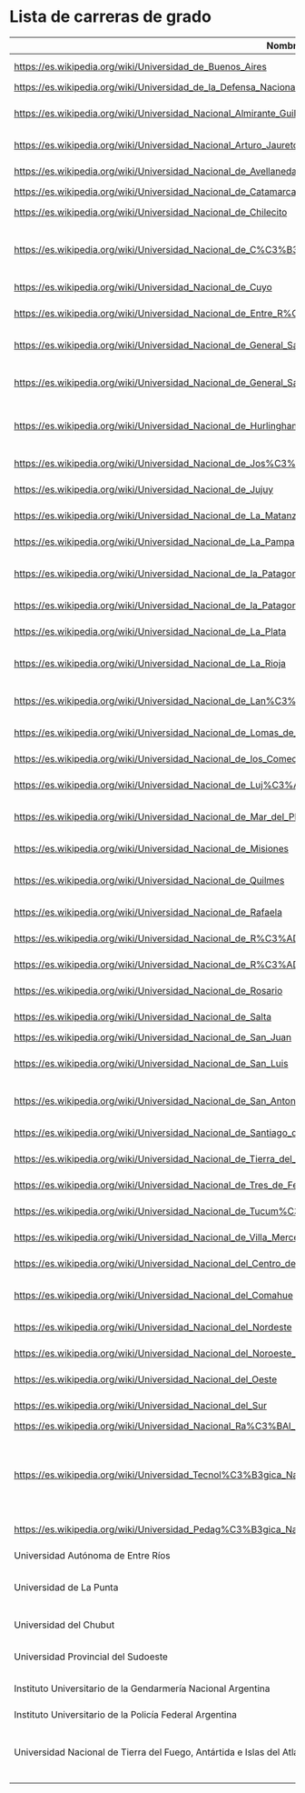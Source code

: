 # Lista de carreras de grado

| Nombre | Acrónimo | Dirección | Ciudad | Provincia | Otras sedes | Sitio oficial |
| --- | --- | --- | --- | --- | --- | --- |
| https://es.wikipedia.org/wiki/Universidad_de_Buenos_Aires | UBA | Viamonte 430 | https://es.wikipedia.org/wiki/Buenos_Aires | https://es.wikipedia.org/wiki/Buenos_Aires |  | http://www.uba.ar/ |
| https://es.wikipedia.org/wiki/Universidad_de_la_Defensa_Nacional | UNDEF | Maipú 262 | https://es.wikipedia.org/wiki/Buenos_Aires | https://es.wikipedia.org/wiki/Buenos_Aires |  | http://www.undef.edu.ar/ |
| https://es.wikipedia.org/wiki/Universidad_Nacional_Almirante_Guillermo_Brown | UNAB | Av. Tomás Espora 4320 | https://es.wikipedia.org/wiki/Burzaco | https://es.wikipedia.org/wiki/Provincia_de_Buenos_Aires |  | http://www.unab.edu.ar/ |
| https://es.wikipedia.org/wiki/Universidad_Nacional_Arturo_Jauretche | UNAJ | Av. San Martín 2002 | https://es.wikipedia.org/wiki/Florencio_Varela_(Buenos_Aires) | https://es.wikipedia.org/wiki/Provincia_de_Buenos_Aires | Castelli, Lobos, Brandsen | http://www.unaj.edu.ar/ |
| https://es.wikipedia.org/wiki/Universidad_Nacional_de_Avellaneda | UNDAV | España 350 esq. Colón | https://es.wikipedia.org/wiki/Avellaneda_(Buenos_Aires) | https://es.wikipedia.org/wiki/Provincia_de_Buenos_Aires | https://es.wikipedia.org/wiki/Pi%C3%B1eyro | http://www.undav.edu.ar/ |
| https://es.wikipedia.org/wiki/Universidad_Nacional_de_Catamarca | UNCa | Esquiú 612 | https://es.wikipedia.org/wiki/San_Fernando_del_Valle_de_Catamarca | https://es.wikipedia.org/wiki/Provincia_de_Catamarca |  | http://www.unca.edu.ar/ |
| https://es.wikipedia.org/wiki/Universidad_Nacional_de_Chilecito | UNChiUNdeC | 9 de Julio 22 | https://es.wikipedia.org/wiki/Chilecito | https://es.wikipedia.org/wiki/Provincia_de_La_Rioja_(Argentina) |  | http://www.undec.edu.ar/ |
| https://es.wikipedia.org/wiki/Universidad_Nacional_de_C%C3%B3rdoba | UNC | Haya de la Torre s/nPabellón Argentina | https://es.wikipedia.org/wiki/Ciudad_de_C%C3%B3rdoba_(Argentina) | https://es.wikipedia.org/wiki/Provincia_de_C%C3%B3rdoba_(Argentina) |  | http://www.unc.edu.ar/ |
| https://es.wikipedia.org/wiki/Universidad_Nacional_de_Cuyo | UNCuUNCuyo | Centro Universitario | https://es.wikipedia.org/wiki/Ciudad_de_Mendoza | https://es.wikipedia.org/wiki/Provincia_de_Mendoza |  | http://www.uncu.edu.ar/ |
| https://es.wikipedia.org/wiki/Universidad_Nacional_de_Entre_R%C3%ADos | UNER | Eva Perón 24 | https://es.wikipedia.org/wiki/Concepci%C3%B3n_del_Uruguay | https://es.wikipedia.org/wiki/Provincia_de_Entre_R%C3%ADos | Concordia, Gualeguaychú, Oro Verde, Paraná, Villaguay | http://www.uner.edu.ar/ |
| https://es.wikipedia.org/wiki/Universidad_Nacional_de_General_San_Mart%C3%ADn | UNSMUNSaM | Av. 25 de Mayo y Francia | https://es.wikipedia.org/wiki/San_Mart%C3%ADn_(Buenos_Aires) | https://es.wikipedia.org/wiki/Provincia_de_Buenos_Aires |  | http://www.unsam.edu.ar/ |
| https://es.wikipedia.org/wiki/Universidad_Nacional_de_General_Sarmiento | UNGS | Juan M. Gutiérrez 1150 | https://es.wikipedia.org/wiki/Los_Polvorines | https://es.wikipedia.org/wiki/Provincia_de_Buenos_Aires | Moreno, San Fernando | http://www.ungs.edu.ar/ |
| https://es.wikipedia.org/wiki/Universidad_Nacional_de_Hurlingham | UNAHUR | Teniente Manuel Origone 151 | https://es.wikipedia.org/wiki/Villa_Tesei | https://es.wikipedia.org/wiki/Provincia_de_Buenos_Aires |  | http://unahur.edu.ar/site/ |
| https://es.wikipedia.org/wiki/Universidad_Nacional_de_Jos%C3%A9_Clemente_Paz | UNJPUNPAZ | Leandro N. Alem 4731 | https://es.wikipedia.org/wiki/Jos%C3%A9_C._Paz | https://es.wikipedia.org/wiki/Provincia_de_Buenos_Aires |  | http://www.unpaz.edu.ar/ |
| https://es.wikipedia.org/wiki/Universidad_Nacional_de_Jujuy | UNJu | Av. Bolivia 1239 | https://es.wikipedia.org/wiki/San_Salvador_de_Jujuy | https://es.wikipedia.org/wiki/Provincia_de_Jujuy | https://es.wikipedia.org/wiki/San_Pedro_de_Jujuy | http://www.unju.edu.ar/ |
| https://es.wikipedia.org/wiki/Universidad_Nacional_de_La_Matanza | UNLMUNLaM | Florencio Varela 1903 | https://es.wikipedia.org/wiki/San_Justo_(Buenos_Aires) | https://es.wikipedia.org/wiki/Provincia_de_Buenos_Aires | San Justo,Buenos Aires | http://www.unlam.edu.ar/ |
| https://es.wikipedia.org/wiki/Universidad_Nacional_de_La_Pampa | UNLPam | Coronel Gil 353 | https://es.wikipedia.org/wiki/Santa_Rosa_(Argentina) | https://es.wikipedia.org/wiki/Provincia_de_La_Pampa | https://es.wikipedia.org/wiki/General_Pico | http://www.unlpam.edu.ar/ |
| https://es.wikipedia.org/wiki/Universidad_Nacional_de_la_Patagonia_Austral | UNPA | Lisandro de la Torre 1070 | https://es.wikipedia.org/wiki/R%C3%ADo_Gallegos | https://es.wikipedia.org/wiki/Provincia_de_Santa_Cruz | Caleta Olivia, Puerto San Julián, Río Turbio | http://www.unpa.edu.ar/ |
| https://es.wikipedia.org/wiki/Universidad_Nacional_de_la_Patagonia_San_Juan_Bosco | UNPUNPSJB | Ciudad Universitaria | https://es.wikipedia.org/wiki/Comodoro_Rivadavia | https://es.wikipedia.org/wiki/Provincia_del_Chubut | Esquel, Puerto Madryn, Trelew | http://www.unp.edu.ar/ |
| https://es.wikipedia.org/wiki/Universidad_Nacional_de_La_Plata | UNLP | Av. 7 N° 776 | https://es.wikipedia.org/wiki/La_Plata | https://es.wikipedia.org/wiki/Provincia_de_Buenos_Aires |  | http://www.unlp.edu.ar/ |
| https://es.wikipedia.org/wiki/Universidad_Nacional_de_La_Rioja | UNLaR | Av. Dr. René Favaloro S/N | https://es.wikipedia.org/wiki/Ciudad_de_La_Rioja | https://es.wikipedia.org/wiki/Provincia_de_La_Rioja_(Argentina) | Aimogasta, Chamical, Chepes, Villa Unión | http://www.unlar.edu.ar/ |
| https://es.wikipedia.org/wiki/Universidad_Nacional_de_Lan%C3%BAs | UNLa | 29 de septiembre de 3901 | https://es.wikipedia.org/wiki/Remedios_de_Escalada | https://es.wikipedia.org/wiki/Provincia_de_Buenos_Aires |  | http://www.unla.edu.ar/ |
| https://es.wikipedia.org/wiki/Universidad_Nacional_de_Lomas_de_Zamora | UNLZ | Ruta Prov. 4, pK 2 | https://es.wikipedia.org/wiki/Lomas_de_Zamora | https://es.wikipedia.org/wiki/Provincia_de_Buenos_Aires |  | http://www.unlz.edu.ar/ |
| https://es.wikipedia.org/wiki/Universidad_Nacional_de_los_Comechingones | UNLC | Poeta Agüero 380 | https://es.wikipedia.org/wiki/Villa_de_Merlo | https://es.wikipedia.org/wiki/Provincia_de_San_Luis |  | http://www.unlc.edu.ar/ |
| https://es.wikipedia.org/wiki/Universidad_Nacional_de_Luj%C3%A1n | UNLu | Ruta 5 y Av. Constitución | https://es.wikipedia.org/wiki/Luj%C3%A1n | https://es.wikipedia.org/wiki/Provincia_de_Buenos_Aires | San Miguel, Chivilcoy, Campana | http://www.unlu.edu.ar/ |
| https://es.wikipedia.org/wiki/Universidad_Nacional_de_Mar_del_Plata | UNMDP | Diagonal J.B. Alberdi 2695 | https://es.wikipedia.org/wiki/Mar_del_Plata | https://es.wikipedia.org/wiki/Provincia_de_Buenos_Aires |  | http://www.mdp.edu.ar/ |
| https://es.wikipedia.org/wiki/Universidad_Nacional_de_Misiones | UNaM | Ruta Nac. 12, km. 7,5 | https://es.wikipedia.org/wiki/Posadas | https://es.wikipedia.org/wiki/Provincia_de_Misiones | Posadas, Oberá, Apóstoles, Puerto Rico, Eldorado | http://www.unam.edu.ar/ |
| https://es.wikipedia.org/wiki/Universidad_Nacional_de_Quilmes | UNQ | Roque Sáenz Peña 352 | https://es.wikipedia.org/wiki/Quilmes_(Buenos_Aires) | https://es.wikipedia.org/wiki/Provincia_de_Buenos_Aires |  | http://www.unq.edu.ar/ |
| https://es.wikipedia.org/wiki/Universidad_Nacional_de_Rafaela | UNRaf | Bv. Roca 989 | https://es.wikipedia.org/wiki/Rafaela | https://es.wikipedia.org/wiki/Provincia_de_Santa_Fe |  | http://unraf.edu.ar/ |
| https://es.wikipedia.org/wiki/Universidad_Nacional_de_R%C3%ADo_Cuarto | UNRC | Ruta Nac. 36, km. 601 | https://es.wikipedia.org/wiki/R%C3%ADo_Cuarto_(ciudad) | https://es.wikipedia.org/wiki/Provincia_de_C%C3%B3rdoba_(Argentina) |  | http://www.unrc.edu.ar/ |
| https://es.wikipedia.org/wiki/Universidad_Nacional_de_R%C3%ADo_Negro | UNRN | Colón 450 | https://es.wikipedia.org/wiki/Viedma | https://es.wikipedia.org/wiki/Provincia_de_R%C3%ADo_Negro | Allen, Bariloche, Choele Choel, Cinco Saltos, Cipolletti, El Bolsón, General Roca, Río Colorado, San Antonio Oeste, Villa Regina | http://www.unrn.edu.ar/ |
| https://es.wikipedia.org/wiki/Universidad_Nacional_de_Rosario | UNR | Córdoba 181 | https://es.wikipedia.org/wiki/Rosario_(Argentina) | https://es.wikipedia.org/wiki/Provincia_de_Santa_Fe |  | http://www.unr.edu.ar/ |
| https://es.wikipedia.org/wiki/Universidad_Nacional_de_Salta | UNSa | Av. Bolivia 5150 | https://es.wikipedia.org/wiki/Ciudad_de_Salta | https://es.wikipedia.org/wiki/Provincia_de_Salta | Metán, Orán, Rosario de la Frontera, Tartagal | http://www.unsa.edu.ar/ |
| https://es.wikipedia.org/wiki/Universidad_Nacional_de_San_Juan | UNSJ | Mitre 396 E | https://es.wikipedia.org/wiki/San_Juan_(Capital) | https://es.wikipedia.org/wiki/Provincia_de_San_Juan |  | http://www.unsj.edu.ar/ |
| https://es.wikipedia.org/wiki/Universidad_Nacional_de_San_Luis | UNSL | Ejército de los Andes 950 | https://es.wikipedia.org/wiki/San_Luis_(Argentina) | https://es.wikipedia.org/wiki/Provincia_de_San_Luis | Merlo, Villa Mercedes | http://www.unsl.edu.ar/ |
| https://es.wikipedia.org/wiki/Universidad_Nacional_de_San_Antonio_de_Areco | UNSAdA | Av. Güiraldes 689 | https://es.wikipedia.org/wiki/San_Antonio_de_Areco | https://es.wikipedia.org/wiki/Provincia_de_Buenos_Aires | https://es.wikipedia.org/wiki/Baradero | http://www.unsada.edu.ar/ |
| https://es.wikipedia.org/wiki/Universidad_Nacional_de_Santiago_del_Estero | UNSE | Av. Belgrano 1912 | https://es.wikipedia.org/wiki/Santiago_del_Estero_(Capital) | https://es.wikipedia.org/wiki/Provincia_de_Santiago_del_Estero |  | http://www.unse.edu.ar/ |
| https://es.wikipedia.org/wiki/Universidad_Nacional_de_Tierra_del_Fuego,_Ant%C3%A1rtida_e_Islas_del_Atl%C3%A1ntico_Sur | UNTDF | Fuegia Basket 251 | https://es.wikipedia.org/wiki/Ushuaia | https://es.wikipedia.org/wiki/Provincia_de_Tierra_del_Fuego,_Ant%C3%A1rtida_e_Islas_del_Atl%C3%A1ntico_Sur | https://es.wikipedia.org/wiki/R%C3%ADo_Grande_(Tierra_del_Fuego) | http://www.untdf.edu.ar/ |
| https://es.wikipedia.org/wiki/Universidad_Nacional_de_Tres_de_Febrero | UNTREF | Mosconi 2736 | https://es.wikipedia.org/wiki/S%C3%A1enz_Pe%C3%B1a_(Buenos_Aires) | https://es.wikipedia.org/wiki/Provincia_de_Buenos_Aires | Caseros, El Palomar, Buenos Aires, Villa Lynch | http://www.untref.edu.ar/ |
| https://es.wikipedia.org/wiki/Universidad_Nacional_de_Tucum%C3%A1n | UNT | Ayacucho 491 | https://es.wikipedia.org/wiki/San_Miguel_de_Tucum%C3%A1n | https://es.wikipedia.org/wiki/Provincia_de_Tucum%C3%A1n | https://es.wikipedia.org/wiki/Yerba_Buena_(Tucum%C3%A1n) | http://www.unt.edu.ar/ |
| https://es.wikipedia.org/wiki/Universidad_Nacional_de_Villa_Mercedes | UNViMe | Las Heras 383 | https://es.wikipedia.org/wiki/Villa_Mercedes | https://es.wikipedia.org/wiki/Provincia_de_San_Luis |  | http://www.unvime.edu.ar/ |
| https://es.wikipedia.org/wiki/Universidad_Nacional_del_Centro_de_la_Provincia_de_Buenos_Aires | UNICEN | Gral. Pinto 399 | https://es.wikipedia.org/wiki/Tandil | https://es.wikipedia.org/wiki/Provincia_de_Buenos_Aires | Azul, Olavarría, Quequén | http://www.unicen.edu.ar/ |
| https://es.wikipedia.org/wiki/Universidad_Nacional_del_Comahue | UNCOMAUNCo | Buenos Aires 1400 | https://es.wikipedia.org/wiki/Neuqu%C3%A9n_(Capital) | https://es.wikipedia.org/wiki/Provincia_del_Neuqu%C3%A9n | Allen, Bariloche, Choele Choel, Cinco Saltos, Cipolletti, Chos Malal, General Roca, San Antonio Oeste, San Martín de los Andes, Viedma, Villa Regina, Zapala | http://www.uncoma.edu.ar/ |
| https://es.wikipedia.org/wiki/Universidad_Nacional_del_Nordeste | UNNE | 25 de Mayo 868 | https://es.wikipedia.org/wiki/Corrientes_(Capital) | https://es.wikipedia.org/wiki/Provincia_de_Corrientes | Resistencia, Presidencia Roque Sáenz Peña, Curuzú Cuatiá, Paso de los Libres | http://www.unne.edu.ar/ |
| https://es.wikipedia.org/wiki/Universidad_Nacional_del_Noroeste_de_la_Provincia_de_Buenos_Aires | UNNOBA | Sáenz Peña 456 | https://es.wikipedia.org/wiki/Jun%C3%ADn_(Buenos_Aires) | https://es.wikipedia.org/wiki/Provincia_de_Buenos_Aires | https://es.wikipedia.org/wiki/Pergamino_(Buenos_Aires) | http://www.unnoba.edu.ar/ |
| https://es.wikipedia.org/wiki/Universidad_Nacional_del_Oeste | UNO | Belgrano 369 | https://es.wikipedia.org/wiki/San_Antonio_de_Padua_(Buenos_Aires) | https://es.wikipedia.org/wiki/Provincia_de_Buenos_Aires | https://es.wikipedia.org/wiki/Merlo_(Buenos_Aires) | http://www.uno.edu.ar/ |
| https://es.wikipedia.org/wiki/Universidad_Nacional_del_Sur | UNS | Av. Alem 1253 | https://es.wikipedia.org/wiki/Bah%C3%ADa_Blanca | https://es.wikipedia.org/wiki/Provincia_de_Buenos_Aires |  | http://www.uns.edu.ar/ |
| https://es.wikipedia.org/wiki/Universidad_Nacional_Ra%C3%BAl_Scalabrini_Ortiz | UNSO |  | https://es.wikipedia.org/wiki/San_Isidro_(Buenos_Aires) | https://es.wikipedia.org/wiki/Provincia_de_Buenos_Aires |  | http://www.unso.edu.ar/ |
| https://es.wikipedia.org/wiki/Universidad_Tecnol%C3%B3gica_Nacional | UTN | Sarmiento 440 | https://es.wikipedia.org/wiki/Buenos_Aires | https://es.wikipedia.org/wiki/Buenos_Aires | Avellaneda, Bahía Blanca, Campana, Concepción del Uruguay, Concordia, Córdoba, General Pacheco, Haedo, La Plata, La Rioja, Mendoza, Neuquén, Paraná, Plaza Huincul, Puerto Madryn, Rafaela, Reconquista, Resistencia, Río Gallegos, Río Grande, Rosario, San Francisco, San Miguel de Tucumán, Concepción (Tucumán), San Nicolás, San Rafael, Santa Fe, Trenque Lauquen, Venado Tuerto, Villa María | http://www.utn.edu.ar/ |
| https://es.wikipedia.org/wiki/Universidad_Pedag%C3%B3gica_Nacional | UNIPE | Piedras 1080 | https://es.wikipedia.org/wiki/Ciudad_Aut%C3%B3noma_de_Buenos_Aires | https://es.wikipedia.org/wiki/Provincia_de_Buenos_Aires | https://es.wikipedia.org/wiki/Pilar_(Buenos_Aires) | https://www.unipe.edu.ar/ |
| Universidad Autónoma de Entre Ríos | UADER | Eva Perón 24 | Paraná | Entre Ríos | Varias en Entre Ríos | https://www.uader.edu.ar/ |
| Universidad de La Punta | ULP | Av. Universitaria s/n | La Punta | San Luis | No aplica | https://ulp.edu.ar/ |
| Universidad del Chubut | UDC | Ruta Nacional Nº 25 KM 4 | Rawson | Chubut | No aplica | http://udc.edu.ar/ |
| Universidad Provincial del Sudoeste | UPSO | 11 de abril 340 | Bahía Blanca | Buenos Aires | Varias en Buenos Aires | http://www.upso.edu.ar/ |
| Instituto Universitario de la Gendarmería Nacional Argentina | IUGNA | Autopista Riccheri Km 23.5 | Ciudad Evita | Buenos Aires | No aplica | http://iugna.edu.ar/ |
| Instituto Universitario de la Policía Federal Argentina | IUPFA | Rosario 532 | Buenos Aires | Buenos Aires | No aplica | https://www.iupfa.edu.ar/ |
| Universidad Nacional de Tierra del Fuego, Antártida e Islas del Atlántico Sur | UNTDF | Yrigoyen 879, Ushuaia, Tierra del Fuego | Ushuaia | Tierra del Fuego | Actividades también en la ciudad de Río Grande | http://www.untdf.edu.ar/ |

